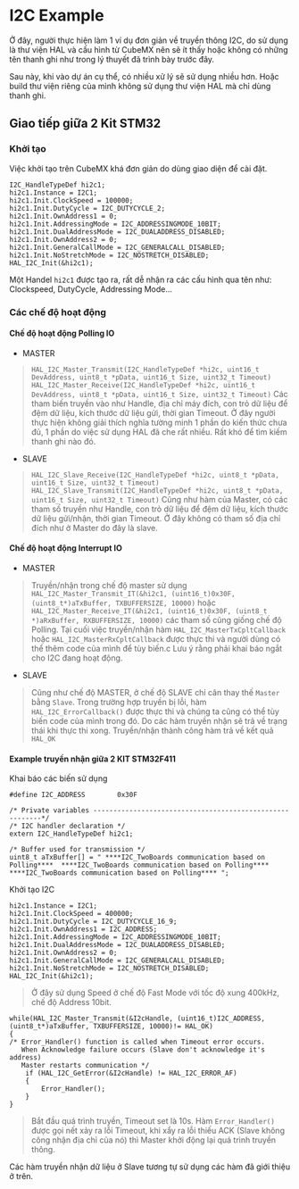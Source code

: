 # I2C Example

Ở đây, người thực hiện làm 1 ví dụ đơn giản về truyền thông I2C, do sử dụng là thư viện HAL và cấu hình từ CubeMX nên sẽ ít thấy hoặc không có những tên thanh ghi như trong lý thuyết đã trình bày trước đây.

Sau này, khi vào dự án cụ thể, có nhiều xử lý sẽ sử dụng nhiều hơn. Hoặc build thư viện riêng của mình không sử dụng thư viện HAL mà chỉ dùng thanh ghi.

## Giao tiếp giữa 2 Kit STM32
### Khởi tạo

Việc khởi tạo trên CubeMX khá đơn giản do dùng giao diện để cài đặt. 

  	
	I2C_HandleTypeDef hi2c1;
	hi2c1.Instance = I2C1;
  	hi2c1.Init.ClockSpeed = 100000;
  	hi2c1.Init.DutyCycle = I2C_DUTYCYCLE_2;
  	hi2c1.Init.OwnAddress1 = 0;
  	hi2c1.Init.AddressingMode = I2C_ADDRESSINGMODE_10BIT;
  	hi2c1.Init.DualAddressMode = I2C_DUALADDRESS_DISABLED;
  	hi2c1.Init.OwnAddress2 = 0;
  	hi2c1.Init.GeneralCallMode = I2C_GENERALCALL_DISABLED;
  	hi2c1.Init.NoStretchMode = I2C_NOSTRETCH_DISABLED;
  	HAL_I2C_Init(&hi2c1);
Một Handel `hi2c1` được tạo ra, rất dễ nhận ra các cấu hình qua tên như: Clockspeed, DutyCycle, Addressing Mode...

### Các chế độ hoạt động
#### Chế độ hoạt động Polling IO

- MASTER
> `HAL_I2C_Master_Transmit(I2C_HandleTypeDef *hi2c, uint16_t DevAddress, uint8_t *pData, uint16_t Size, uint32_t Timeout)`
> `HAL_I2C_Master_Receive(I2C_HandleTypeDef *hi2c, uint16_t DevAddress, uint8_t *pData, uint16_t Size, uint32_t Timeout)`
> Các tham biến truyền vào như Handle, địa chỉ máy đích, con trỏ dữ liệu để đệm dữ liệu, kích thước dữ liệu gửi, thời gian Timeout. Ở đây người thực hiện không giải thích nghĩa tường minh 1 phần do kiến thức chưa đủ, 1 phần do việc sử dụng HAL đã che rất nhiều. Rất khó để tìm kiếm  thanh ghi nào đó.
- SLAVE
>`HAL_I2C_Slave_Receive(I2C_HandleTypeDef *hi2c, uint8_t *pData, uint16_t Size, uint32_t Timeout)`
>`HAL_I2C_Slave_Transmit(I2C_HandleTypeDef *hi2c, uint8_t *pData, uint16_t Size, uint32_t Timeout)`
>Cũng như hàm của Master, có các tham số truyền như Handle, con trỏ dữ liệu để đệm dữ liệu, kích thước dữ liệu gửi/nhận, thời gian Timeout. Ở đây không có tham số địa chỉ đích như ở Master do đây là slave.

#### Chế độ hoạt động Interrupt IO

- MASTER

>Truyền/nhận trong chế độ master sử dụng `HAL_I2C_Master_Transmit_IT(&hi2c1, (uint16_t)0x30F, (uint8_t*)aTxBuffer, TXBUFFERSIZE, 10000)` hoặc `HAL_I2C_Master_Receive_IT(&hi2c1, (uint16_t)0x30F, (uint8_t *)aRxBuffer, RXBUFFERSIZE, 10000)` các tham số cũng giống chế độ Polling. 
>Tại cuối việc truyền/nhận hàm `HAL_I2C_MasterTxCpltCallback` hoặc `HAL_I2C_MasterRxCpltCallback` được thực thi và người dùng có thể thêm code của mình để tùy biến.c
>Lưu ý rằng phải khai báo ngắt cho I2C đang hoạt động.

- SLAVE
>Cũng như chế độ MASTER, ở chế độ SLAVE chỉ cân thay thế `Master` bằng `Slave`.
>Trong trường hợp truyền bị lỗi, hàm ` HAL_I2C_ErrorCallback()` được thực thi và chúng ta cũng có thể tùy biến code của mình trong đó. Do các hàm truyền nhận sẽ trả về trạng thái khi thực thi xong. Truyền/nhận thành công hàm trả về kết quả `HAL_OK`

#### Example truyền nhận giữa 2 KIT STM32F411

Khai báo các biến sử dụng

	#define I2C_ADDRESS        0x30F

	/* Private variables ---------------------------------------------------------*/
	/* I2C handler declaration */
	extern I2C_HandleTypeDef hi2c1;

	/* Buffer used for transmission */
	uint8_t aTxBuffer[] = " ****I2C_TwoBoards communication based on Polling****  ****I2C_TwoBoards communication based on Polling****  ****I2C_TwoBoards communication based on Polling**** ";

Khởi tạo I2C

  	hi2c1.Instance = I2C1;
  	hi2c1.Init.ClockSpeed = 400000;
  	hi2c1.Init.DutyCycle = I2C_DUTYCYCLE_16_9;
  	hi2c1.Init.OwnAddress1 = I2C_ADDRESS;
  	hi2c1.Init.AddressingMode = I2C_ADDRESSINGMODE_10BIT;
  	hi2c1.Init.DualAddressMode = I2C_DUALADDRESS_DISABLED;
  	hi2c1.Init.OwnAddress2 = 0;
  	hi2c1.Init.GeneralCallMode = I2C_GENERALCALL_DISABLED;
  	hi2c1.Init.NoStretchMode = I2C_NOSTRETCH_DISABLED;
  	HAL_I2C_Init(&hi2c1);
>Ở đây sử dụng Speed ở chế độ Fast Mode với tốc độ xung 400kHz, chế độ Address 10bit.

  	while(HAL_I2C_Master_Transmit(&I2cHandle, (uint16_t)I2C_ADDRESS, (uint8_t*)aTxBuffer, TXBUFFERSIZE, 10000)!= HAL_OK)
  	{
    /* Error_Handler() function is called when Timeout error occurs.
       When Acknowledge failure occurs (Slave don't acknowledge it's address)
       Master restarts communication */
    	if (HAL_I2C_GetError(&I2cHandle) != HAL_I2C_ERROR_AF)
    	{
      		Error_Handler();
    	}
  	}
  
>Bắt đầu quá trình truyền, Timeout set là 10s. Hàm `Error_Handler()` được gọi nết xảy ra lỗi Timeout, khi xẩy ra lỗi thiếu ACK (Slave không công nhận địa chỉ của nó) thì Master khởi động lại quá trình truyền thông.

Các hàm truyền nhận dữ liệu ở Slave tương tự sử dụng các hàm đã giới thiệu ở trên.